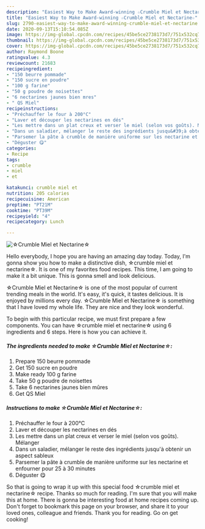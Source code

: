 ```yaml
---
description: "Easiest Way to Make Award-winning ☆Crumble Miel et Nectarine☆"
title: "Easiest Way to Make Award-winning ☆Crumble Miel et Nectarine☆"
slug: 2790-easiest-way-to-make-award-winning-crumble-miel-et-nectarine
date: 2020-09-13T15:10:54.085Z
image: https://img-global.cpcdn.com/recipes/45be5ce2738173d7/751x532cq70/☆crumble-miel-et-nectarine☆-photo-principale-de-la-recette.jpg
thumbnail: https://img-global.cpcdn.com/recipes/45be5ce2738173d7/751x532cq70/☆crumble-miel-et-nectarine☆-photo-principale-de-la-recette.jpg
cover: https://img-global.cpcdn.com/recipes/45be5ce2738173d7/751x532cq70/☆crumble-miel-et-nectarine☆-photo-principale-de-la-recette.jpg
author: Raymond Boone
ratingvalue: 4.3
reviewcount: 21683
recipeingredient:
- "150 beurre pommade"
- "150 sucre en poudre"
- "100 g farine"
- "50 g poudre de noisettes"
- "6 nectarines jaunes bien mres"
- " QS Miel"
recipeinstructions:
- "Préchauffer le four à 200°C"
- "Laver et découper les nectarines en dés"
- "Les mettre dans un plat creux et verser le miel (selon vos goûts). Mélanger"
- "Dans un saladier, mélanger le reste des ingrédients jusqu&#39;à obtenir un aspect sableux"
- "Parsemer la pâte à crumble de manière uniforme sur les nectarine et enfourner pour 25 à 30 minutes"
- "Déguster 😋"
categories:
- Recipe
tags:
- crumble
- miel
- et

katakunci: crumble miel et 
nutrition: 205 calories
recipecuisine: American
preptime: "PT21M"
cooktime: "PT39M"
recipeyield: "4"
recipecategory: Lunch

---
```



![☆Crumble Miel et Nectarine☆](https://img-global.cpcdn.com/recipes/45be5ce2738173d7/751x532cq70/☆crumble-miel-et-nectarine☆-photo-principale-de-la-recette.jpg)

Hello everybody, I hope you are having an amazing day today. Today, I'm gonna show you how to make a distinctive dish, ☆crumble miel et nectarine☆. It is one of my favorites food recipes. This time, I am going to make it a bit unique. This is gonna smell and look delicious.



☆Crumble Miel et Nectarine☆ is one of the most popular of current trending meals in the world. It's easy, it's quick, it tastes delicious. It is enjoyed by millions every day. ☆Crumble Miel et Nectarine☆ is something that I have loved my whole life. They are nice and they look wonderful.


To begin with this particular recipe, we must first prepare a few components. You can have ☆crumble miel et nectarine☆ using 6 ingredients and 6 steps. Here is how you can achieve it.

<!--inarticleads1-->

##### The ingredients needed to make ☆Crumble Miel et Nectarine☆:

1. Prepare 150 beurre pommade
1. Get 150 sucre en poudre
1. Make ready 100 g farine
1. Take 50 g poudre de noisettes
1. Take 6 nectarines jaunes bien mûres
1. Get  QS Miel




<!--inarticleads2-->

##### Instructions to make ☆Crumble Miel et Nectarine☆:

1. Préchauffer le four à 200°C
1. Laver et découper les nectarines en dés
1. Les mettre dans un plat creux et verser le miel (selon vos goûts). Mélanger
1. Dans un saladier, mélanger le reste des ingrédients jusqu&#39;à obtenir un aspect sableux
1. Parsemer la pâte à crumble de manière uniforme sur les nectarine et enfourner pour 25 à 30 minutes
1. Déguster 😋




So that is going to wrap it up with this special food ☆crumble miel et nectarine☆ recipe. Thanks so much for reading. I'm sure that you will make this at home. There is gonna be interesting food at home recipes coming up. Don't forget to bookmark this page on your browser, and share it to your loved ones, colleague and friends. Thank you for reading. Go on get cooking!
